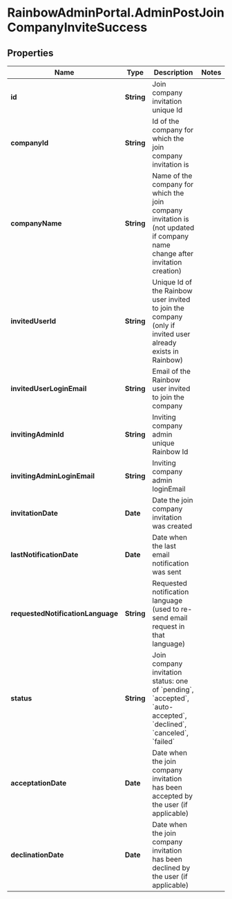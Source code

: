 # RainbowAdminPortal.AdminPostJoinCompanyInviteSuccess

## Properties

Name | Type | Description | Notes
------------ | ------------- | ------------- | -------------
**id** | **String** | Join company invitation unique Id | 
**companyId** | **String** | Id of the company for which the join company invitation is | 
**companyName** | **String** | Name of the company for which the join company invitation is (not updated if company name change after invitation creation) | 
**invitedUserId** | **String** | Unique Id of the Rainbow user invited to join the company (only if invited user already exists in Rainbow) | 
**invitedUserLoginEmail** | **String** | Email of the Rainbow user invited to join the company | 
**invitingAdminId** | **String** | Inviting company admin unique Rainbow Id | 
**invitingAdminLoginEmail** | **String** | Inviting company admin loginEmail | 
**invitationDate** | **Date** | Date the join company invitation was created | 
**lastNotificationDate** | **Date** | Date when the last email notification was sent | 
**requestedNotificationLanguage** | **String** | Requested notification language (used to re-send email request in that language) | 
**status** | **String** | Join company invitation status: one of &#x60;pending&#x60;, &#x60;accepted&#x60;, &#x60;auto-accepted&#x60;, &#x60;declined&#x60;, &#x60;canceled&#x60;, &#x60;failed&#x60; | 
**acceptationDate** | **Date** | Date when the join company invitation has been accepted by the user (if applicable) | 
**declinationDate** | **Date** | Date when the join company invitation has been declined by the user (if applicable) | 


